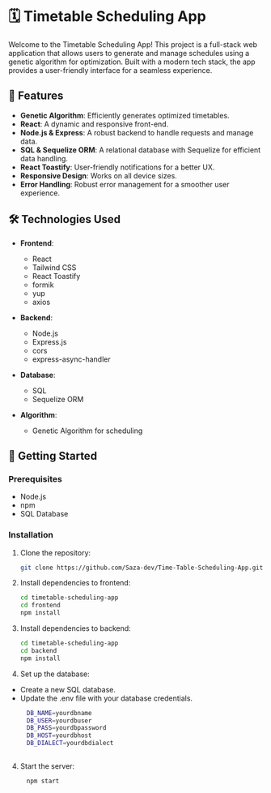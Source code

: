 # 🗓️ Timetable Scheduling App

Welcome to the Timetable Scheduling App! This project is a full-stack web application that allows users to generate and manage schedules using a genetic algorithm for optimization. Built with a modern tech stack, the app provides a user-friendly interface for a seamless experience.

## 🌟 Features

- **Genetic Algorithm**: Efficiently generates optimized timetables.
- **React**: A dynamic and responsive front-end.
- **Node.js & Express**: A robust backend to handle requests and manage data.
- **SQL & Sequelize ORM**: A relational database with Sequelize for efficient data handling.
- **React Toastify**: User-friendly notifications for a better UX.
- **Responsive Design**: Works on all device sizes.
- **Error Handling**: Robust error management for a smoother user experience.

## 🛠️ Technologies Used

- **Frontend**:
  - React
  - Tailwind CSS
  - React Toastify
  - formik
  - yup
  - axios 

- **Backend**:
  - Node.js
  - Express.js
  - cors 
  - express-async-handler

- **Database**:
  - SQL
  - Sequelize ORM
- **Algorithm**:
  - Genetic Algorithm for scheduling

## 🚀 Getting Started

### Prerequisites

- Node.js
- npm
- SQL Database

### Installation

1. Clone the repository:

   ```bash
   git clone https://github.com/Saza-dev/Time-Table-Scheduling-App.git

   ```

2. Install dependencies to frontend:

    ```bash
   cd timetable-scheduling-app
   cd frontend
   npm install
   ```

2. Install dependencies to backend:

    ```bash
   cd timetable-scheduling-app
   cd backend
   npm install
   ```

3. Set up the database:

  - Create a new SQL database.
  - Update the .env file with your database credentials.
   ```bash
        DB_NAME=yourdbname
        DB_USER=yourdbuser
        DB_PASS=yourdbpassword
        DB_HOST=yourdbhost
        DB_DIALECT=yourdbdialect
    
   ```

4. Start the server:

 ```bash
      npm start
   ```
